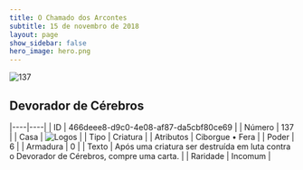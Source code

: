```yaml
---
title: O Chamado dos Arcontes
subtitle: 15 de novembro de 2018
layout: page
show_sidebar: false
hero_image: hero.png
---
```


![137](https://cdn.keyforgegame.com/media/card_front/pt/341_137_F8PFV5JC764_pt.png)

## Devorador de Cérebros

|----|----|
| ID | 466deee8-d9c0-4e08-af87-da5cbf80ce69 |
| Número | 137 |
| Casa | ![Logos](https://archonarcana.com/images/thumb/c/ce/Logos.png/22px-Logos.png "Logos") |
| Tipo | Criatura |
| Atributos | Ciborgue • Fera |
| Poder | 6 |
| Armadura | 0 |
| Texto | Após uma criatura ser destruída em luta contra o Devorador de Cérebros, compre uma carta. |
| Raridade | Incomum |
